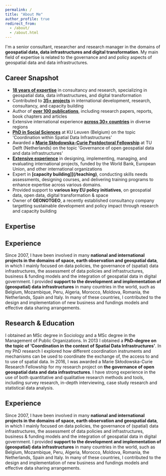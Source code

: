 ```yaml
---
permalink: /
title: "About Me"
author_profile: true
redirect_from: 
  - /about/
  - /about.html
---
```


I'm a senior consultant, researcher and research manager in the domains of **geospatial data, data infrastructures and digital transformation**. My main field of expertise is related to the governance and and policy aspects of geospatial data and data infrastructures.

Career Snapshot
------
* **[18 years of expertise](/projects)** in consultancy and research, specializing in geospatial data, data infrastructures, and digital transformation
* Contributed to **[35+ projects](/projects)** in international development, research, consultancy, and capacity building
* Author of **[over 100 publications](/outputs)**, including research papers, reports, book chapters and articles
* Extensive international experience **[across 30+ countries](/talkmap)** in diverse regions
* **[PhD in Social Sciences](/cv)** at KU Leuven (Belgium) on the topic 'Coordination within Spatial Data Infrastructures' 
* Awarded a **[Marie Skłodowska-Curie Postdoctoral Fellowship](/cv)** at TU Delft (Netherlands) on the topic 'Governance of open geospatial data and data infrastructures'
* **[Extensive experience](/expert)** in designing, implementing, managing, and evaluating international projects, funded by the World Bank, European Union, and other international organizations
* Expert in **[capacity building]](/teaching)**, conducting skills needs assessments, designing courses, and delivering training programs to enhance expertise across various domains.
* Provided support to **various key EU policy initiatives**, on geospatial data, open data, digital transformation & space
* Owner of **GEONOTGEO**, a recently established consultancy company targetting sustainable development and policy impact through research and capacity building
  
Expertise
------



Experience
------
Since 2007, I have been involved in many **national and international projects in the domains of space, earth observation and geospatial data**, in which I mainly focused on data policies, the governance of (spatial) data infrastructures, the assessment of data policies and infrastructures, business & funding models and the integration of geospatial data in digital government.  I provided **support to the development and implementation of (geospatial) data infrastructures** in many countries in the world, such as Belgium, Mozambique, Peru, Algeria, Morocco, Moldova, Romania, the Netherlands, Spain and Italy. In many of these countries, I contributed to the design and implementation of new business and fundings models and effective data sharing arrangements. 

Research & Education
------
I obtained an MSc degree in Sociology and a MSc degree in the Management of Public Organizations. In 2013 I obtained a **PhD-degree on the topic of ‘Coordination in the context of Spatial Data Infrastructures’**. In my PhD research I explored how different coordination instruments and mechanisms can be used to coordinate the exchange of, the access to and to use of spatial data. In 2016, I was awarded a Marie Skłodowska-Curie Research Fellowship for my research project on **the governance of open geospatial data and data infrastructures**. I have strong experience in the use of both quantitative and qualitative research methods and tools, including survey research, in-depth interviewing, case study research and statistical data analysis. 

Experience
------
Since 2007, I have been involved in many **national and international projects in the domains of space, earth observation and geospatial data**, in which I mainly focused on data policies, the governance of (spatial) data infrastructures, the assessment of data policies and infrastructures, business & funding models and the integration of geospatial data in digital government.  I provided **support to the development and implementation of (geospatial) data infrastructures** in many countries in the world, such as Belgium, Mozambique, Peru, Algeria, Morocco, Moldova, Romania, the Netherlands, Spain and Italy. In many of these countries, I contributed to the design and implementation of new business and fundings models and effective data sharing arrangements. 





